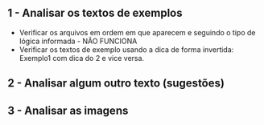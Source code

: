 ## 1 - Analisar os textos de exemplos
* Verificar os arquivos em ordem em que aparecem e seguindo o tipo de lógica informada - NÃO FUNCIONA
* Verificar os textos de exemplo usando a dica de forma invertida: Exemplo1 com dica do 2 e vice versa.

## 2 - Analisar algum outro texto (sugestões)

## 3 - Analisar as imagens


